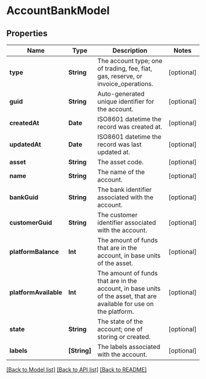 # AccountBankModel

## Properties
Name | Type | Description | Notes
------------ | ------------- | ------------- | -------------
**type** | **String** | The account type; one of trading, fee, fiat, gas, reserve, or invoice_operations. | [optional] 
**guid** | **String** | Auto-generated unique identifier for the account. | [optional] 
**createdAt** | **Date** | ISO8601 datetime the record was created at. | [optional] 
**updatedAt** | **Date** | ISO8601 datetime the record was last updated at. | [optional] 
**asset** | **String** | The asset code. | [optional] 
**name** | **String** | The name of the account. | [optional] 
**bankGuid** | **String** | The bank identifier associated with the account. | [optional] 
**customerGuid** | **String** | The customer identifier associated with the account. | [optional] 
**platformBalance** | **Int** | The amount of funds that are in the account, in base units of the asset. | [optional] 
**platformAvailable** | **Int** | The amount of funds that are in the account, in base units of the asset, that are available for use on the platform. | [optional] 
**state** | **String** | The state of the account; one of storing or created. | [optional] 
**labels** | **[String]** | The labels associated with the account. | [optional] 

[[Back to Model list]](../README.md#documentation-for-models) [[Back to API list]](../README.md#documentation-for-api-endpoints) [[Back to README]](../README.md)


